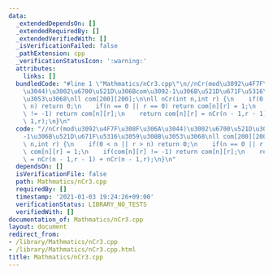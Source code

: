 ```yaml
---
data:
  _extendedDependsOn: []
  _extendedRequiredBy: []
  _extendedVerifiedWith: []
  _isVerificationFailed: false
  _pathExtension: cpp
  _verificationStatusIcon: ':warning:'
  attributes:
    links: []
  bundledCode: "#line 1 \"Mathmatics/nCr3.cpp\"\n//nCr(mod\u3092\u4F7F\u308F\u306A\
    \u3044)\u3002\u6700\u521D\u306Bcom\u3092-1\u306B\u521D\u671F\u5316\u3059\u308B\
    \u3053\u3068\nll com[200][200];\n\nll nCr(int n,int r) {\n    if(0 < n || r >\
    \ n) return 0;\n    if(n == 0 || r == 0) return com[n][r] = 1;\n    if(com[n][r]\
    \ != -1) return com[n][r];\n    return com[n][r] = nCr(n - 1,r - 1) + nCr(n -\
    \ 1,r);\n}\n"
  code: "//nCr(mod\u3092\u4F7F\u308F\u306A\u3044)\u3002\u6700\u521D\u306Bcom\u3092\
    -1\u306B\u521D\u671F\u5316\u3059\u308B\u3053\u3068\nll com[200][200];\n\nll nCr(int\
    \ n,int r) {\n    if(0 < n || r > n) return 0;\n    if(n == 0 || r == 0) return\
    \ com[n][r] = 1;\n    if(com[n][r] != -1) return com[n][r];\n    return com[n][r]\
    \ = nCr(n - 1,r - 1) + nCr(n - 1,r);\n}\n"
  dependsOn: []
  isVerificationFile: false
  path: Mathmatics/nCr3.cpp
  requiredBy: []
  timestamp: '2021-01-03 19:24:26+09:00'
  verificationStatus: LIBRARY_NO_TESTS
  verifiedWith: []
documentation_of: Mathmatics/nCr3.cpp
layout: document
redirect_from:
- /library/Mathmatics/nCr3.cpp
- /library/Mathmatics/nCr3.cpp.html
title: Mathmatics/nCr3.cpp
---
```

